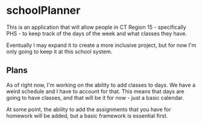 # schoolPlanner
 
This is an application that will allow people in CT Region 15 - specifically PHS - to keep track of the days of the week and what classes they have.

Eventually I may expand it to create a more inclusive project, but for now I'm only going to keep it at this school system.

## Plans

As of right now, I'm working on the ability to add classes to days.
We have a weird schedule and I have to account for that.
This means that days are going to have classes, and that will be it for now - just a basic calendar.

At some point, the ability to add the assignments that you have for homework will be added, but a basic framework is essential first.